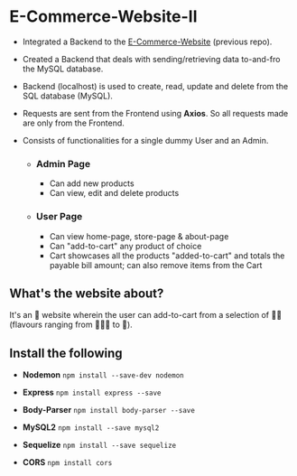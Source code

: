 # E-Commerce-Website-II
- Integrated a Backend to the [E-Commerce-Website](https://github.com/Sidver-pod/E-Commerce-Website) (previous repo).
- Created a Backend that deals with sending/retrieving data to-and-fro the MySQL database.
- Backend (localhost) is used to create, read, update and delete from the SQL database (MySQL).
- Requests are sent from the Frontend using **Axios**. So all requests made are only from the Frontend.
- Consists of functionalities for a single dummy User and an Admin.

    - ### Admin Page
        - Can add new products
        - Can view, edit and delete products
    - ### User Page
        - Can view home-page, store-page & about-page
        - Can "add-to-cart" any product of choice
        - Cart showcases all the products "added-to-cart" and totals the payable bill amount; can also remove items from the Cart

## What's the website about?
It's an 🍦 website wherein the user can add-to-cart from a selection of 🍦🍨 (flavours ranging from 🥭🧀🍰 to 🍫).

## Install the following

- **Nodemon** `npm install --save-dev nodemon`

- **Express** `npm install express --save`

- **Body-Parser** `npm install body-parser --save`

- **MySQL2** `npm install --save mysql2`

- **Sequelize** `npm install --save sequelize`

- **CORS** `npm install cors`
